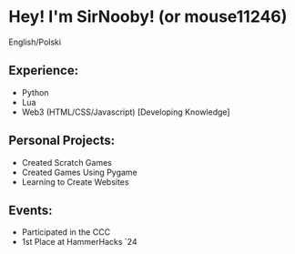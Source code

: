 # Hey! I'm SirNooby! (or mouse11246)
English/Polski

## Experience:
* Python
* Lua
* Web3 (HTML/CSS/Javascript) [Developing Knowledge]

## Personal Projects:
* Created Scratch Games
* Created Games Using Pygame
* Learning to Create Websites

## Events:
* Participated in the CCC
* 1st Place at HammerHacks `24
